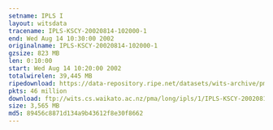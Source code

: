 ```yaml
---
setname: IPLS I
layout: witsdata
tracename: IPLS-KSCY-20020814-102000-1
end: Wed Aug 14 10:30:00 2002
originalname: IPLS-KSCY-20020814-102000-1
gzsize: 823 MB
len: 0:10:00
start: Wed Aug 14 10:20:00 2002
totalwirelen: 39,445 MB
ripedownload: https://data-repository.ripe.net/datasets/wits-archive/pma/long/ipls/1/IPLS-KSCY-20020814-102000-1.gz
pkts: 46 million
download: ftp://wits.cs.waikato.ac.nz/pma/long/ipls/1/IPLS-KSCY-20020814-102000-1.gz
size: 3,565 MB
md5: 89456c8871d134a9b43612f8e30f8662
---
```


